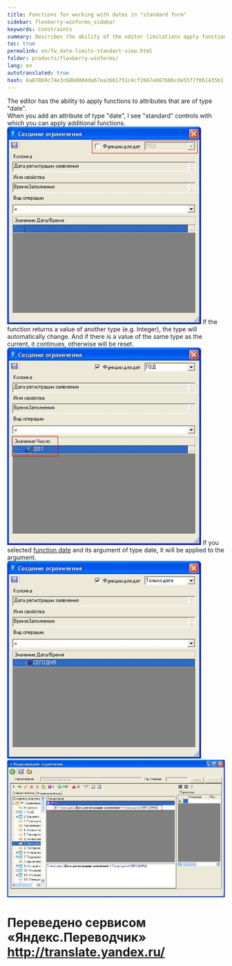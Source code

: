 ```yaml
--- 
title: Functions for working with dates in "standard form" 
sidebar: flexberry-winforms_sidebar 
keywords: Constraints 
summary: Describes the ability of the editor limitations apply functions to attributes that are of type "date" 
toc: true 
permalink: en/fw_date-limits-standart-view.html 
folder: products/flexberry-winforms/ 
lang: en 
autotranslated: true 
hash: 6a87869c74e3c6868004da67ea1661751c4cf2667e68760bcde55f7f061435b1 
--- 
```


The editor has the ability to apply functions to attributes that are of type "date". 
<br /> 
When you add an attribute of type "date", I see "standard" controls with which you can apply additional functions. 
![](/images/pages/products/flexberry-winforms/subsystems/limits/1.jpg) 
If the function returns a value of another type (e.g. Integer), the type will automatically change. And if there is a value of the same type as the current, it continues, otherwise will be reset. 
![](/images/pages/products/flexberry-winforms/subsystems/limits/2.jpg) 
If you selected [function date](fw_date-time-funtions-in-limits.html) and its argument of type date, it will be applied to the argument. 
![](/images/pages/products/flexberry-winforms/subsystems/limits/3.jpg) 
![](/images/pages/products/flexberry-winforms/subsystems/limits/4.jpg) 






 # Переведено сервисом «Яндекс.Переводчик» http://translate.yandex.ru/